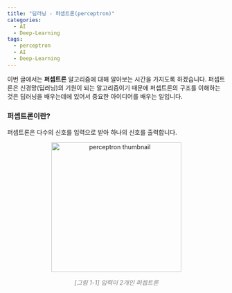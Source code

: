 ```yaml
---
title: "딥러닝 - 퍼셉트론(perceptron)"
categories:
  - AI
  - Deep-Learning
tags:
  - perceptron
  - AI
  - Deep-Learning
---
```


이번 글에서는 **퍼셉트론** 알고리즘에 대해 알아보는 시간을 가지도록 하겠습니다. 퍼셉트론은 신경망(딥러닝)의 기원이 되는 알고리즘이기 때문에 퍼셉트론의 구조를 이해하는 것은 딥러닝을 배우는데에 있어서 중요한 아이디어를 배우는 일입니다.

### 퍼셉트론이란?

퍼셉트론은 다수의 신호를 입력으로 받아 하나의 신호를 출력합니다.

<p align="center">
    <img src="https://user-images.githubusercontent.com/76172759/102718800-7de9dd80-432d-11eb-9cf9-e55d594e5787.png" alt="perceptron thumbnail" width=300 />
</p>
<p align="center" style="color:gray">
    <em>[그림 1-1] 입력이 2개인 퍼셉트론</em>
</p>
